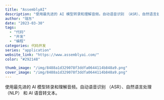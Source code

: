 ```yaml
---
title: "AssemblyAI"
description: "使用最先进的 AI 模型转录和理解音频。自动语音识别 （ASR）、自然语言处理 （NLP） 和 AI 语音转文本。"
author: "瑞东"
date: "2023-03-30"
tags:
  - "代码"
  - "开发"
  - "编程"
categories: 代码开发
series: "application"
website_link: "https://www.assemblyai.com/"
color: "#292148"

thumb_image: "/img/8488a1d329078f3ddfa0644114b848a9.png"
cover_image: "/img/8488a1d329078f3ddfa0644114b848a9.png"
---
```


使用最先进的 AI 模型转录和理解音频。自动语音识别 （ASR）、自然语言处理 （NLP） 和 AI 语音转文本。